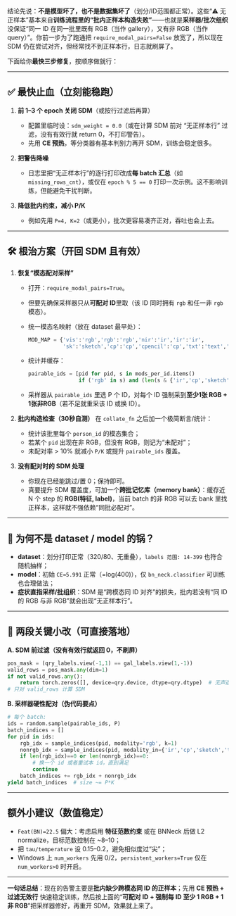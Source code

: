 结论先说：**不是模型坏了，也不是数据集坏了**（划分/ID范围都正常）。这些“⚠️ 无正样本”基本来自**训练流程里的“批内正样本构造失败”**——也就是**采样器/批次组织**没保证“同一 ID 在同一批里既有 RGB（当作 gallery），又有非 RGB（当作 query）”。你前一步为了跑通把 `require_modal_pairs=False` 放宽了，所以现在 SDM 仍在尝试对齐，但经常找不到正样本行，日志就刷屏了。

下面给你**最快三步修复**，按顺序做就行：

---

## ✅ 最快止血（立刻能稳跑）

1. **前 1–3 个 epoch 关闭 SDM**（或按行过滤后再算）

   * 配置里临时设：`sdm_weight = 0.0`（或在计算 SDM 前对 “无正样本行” 过滤，没有有效行就 return 0，不打印警告）。
   * 先用 **CE 预热**，等分类器有基本判别力再开 SDM，训练会稳定很多。

2. **把警告降噪**

   * 日志里把“无正样本行”的逐行打印改成**每 batch 汇总**（如 `missing_rows_cnt`），或仅在 `epoch % 5 == 0` 打印一次示例。这不影响训练，但能避免干扰判断。

3. **降低批内约束，减小 P/K**

   * 例如先用 `P=4, K=2`（或更小），批次更容易凑齐正对，吞吐也会上去。

---

## 🛠 根治方案（开回 SDM 且有效）

1. **恢复“模态配对采样”**

   * 打开：`require_modal_pairs=True`。
   * 但要先确保采样器只从**可配对 ID**里取（该 ID 同时拥有 `rgb` 和任一非 `rgb` 模态）。
   * 统一模态名映射（放在 dataset 最早处）：

     ```python
     MOD_MAP = {'vis':'rgb','rgb':'rgb','nir':'ir','ir':'ir',
                'sk':'sketch','cp':'cp','cpencil':'cp','txt':'text','text':'text'}
     ```

   * 统计并缓存：

     ```python
     pairable_ids = [pid for pid, s in mods_per_id.items()
                     if ('rgb' in s) and (len(s & {'ir','cp','sketch','text'})>0)]
     ```

   * 采样器从 `pairable_ids` 里选 P 个 ID，对每个 ID 强制采到**至少1张 RGB + 1张非RGB**（若不足就重采该 ID 或换 ID）。

2. **批内构造检查（30秒自测）**
   在 `collate_fn` 之后加一个极简断言/统计：

   * 统计该批里每个 `person_id` 的模态集合；
   * 若某个 `pid` 出现在非 RGB，但没有 RGB，则记为“未配对”；
   * 未配对率 > 10% 就减小 `P/K` 或提升 `pairable_ids` 覆盖。

3. **没有配对时的 SDM 处理**

   * 你现在已经能跳过/置 0；保持即可。
   * 真要提升 SDM 覆盖度，可加一个**跨批记忆库（memory bank）**：缓存近 N 个 step 的 **RGB(特征, label)**，当前 batch 的非 RGB 可以去 bank 里找正样本，这样就不强依赖“同批必配对”。

---

## 🎯 为何不是 dataset / model 的锅？

* **dataset**：划分打印正常（320/80、无重叠），`labels 范围: 14-399` 也符合随机抽样；
* **model**：初始 `CE≈5.991` 正常（=log(400)），仅 `bn_neck.classifier` 可训练也合理做法；
* **症状直指采样/批组织**：SDM 是“跨模态同 ID 对齐”的损失，批内若没有“同 ID 的 RGB 与非 RGB”就会出现“无正样本行”。

---

## 🔧 两段关键小改（可直接落地）

**A. SDM 前过滤（没有有效行就返回 0，不刷屏）**

```python
pos_mask = (qry_labels.view(-1,1) == gal_labels.view(1,-1))
valid_rows = pos_mask.any(dim=1)
if not valid_rows.any():
    return torch.zeros([], device=qry.device, dtype=qry.dtype)  # 无声返回 0
# 只对 valid_rows 计算 SDM
```

**B. 采样器硬性配对（伪代码要点）**

```python
# 每个 batch:
ids = random.sample(pairable_ids, P)
batch_indices = []
for pid in ids:
    rgb_idx = sample_indices(pid, modality='rgb', k=1)
    nonrgb_idx = sample_indices(pid, modality_in={'ir','cp','sketch','text'}, k=K-1)
    if len(rgb_idx)==0 or len(nonrgb_idx)==0:
        # 换一个 id 或者重试本 id，直到满足
        continue
    batch_indices += rgb_idx + nonrgb_idx
yield batch_indices  # size ~= P*K
```

---

## 额外小建议（数值稳定）

* `Feat(BN)=22.5` 偏大：考虑启用 **特征范数约束** 或在 BNNeck 后做 L2 normalize，目标范数控制在 \~8–10；
* 把 `tau/temperature` 设 0.15–0.2，避免相似度过“尖”；
* Windows 上 `num_workers` 先用 0/2，`persistent_workers=True` 仅在 `num_workers>0` 时开启。

---

**一句话总结**：现在的告警主要是**批内缺少跨模态同 ID 的正样本**；先用 **CE 预热 + 过滤无效行** 快速稳定训练，然后按上面的“**可配对 ID + 强制每 ID 至少 1 RGB + 1 非 RGB**”把采样器修好，再重开 SDM，效果就上来了。
